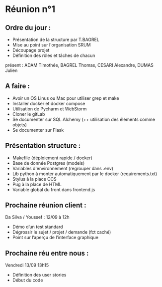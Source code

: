 # Réunion n°1

## Ordre du jour : 
+ Présentation de la structure par T.BAGREL
+ Mise au point sur l'organisation SRUM
+ Découpage projet 
+ Définition des rôles et tâches de chacun 
 
présent : ADAM Timothée, BAGREL Thomas, CESARI Alexandre, DUMAS Julien

## A faire :
+ Avoir un OS Linus ou Mac pour utiliser grep et make
+ Installer docker et docker compose
+ Utilisation de Pycharm et WebStorm
+ Cloner le gitLab
+ Se documenter sur SQL Alchemy (++ utilisation des éléments comme objets)
+ Se documenter sur Flask

## Présentation structure : 
+ Makefile (déploiement rapide / docker)
+ Base de donnée Postgres (models)
+ Variables d'environnement (regrouper dans .env)
+ Lib python à monter automatiquement par le docker (requirements.txt)
+ Stylus à la place CCS
+ Pug à la place de HTML
+ Variable global du front dans frontend.js

## Prochaine réunion client : 
Da Silva / Youssef : 12/09 à 12h
+ Démo d’un test standard
+ Dégrossir le sujet / projet / demande (fct caché)
+ Point sur l’aperçu de l’interface graphique 

## Prochaine réu entre nous : 
Vendredi 13/09 13h15
+ Définition des user stories
+ Début du code
